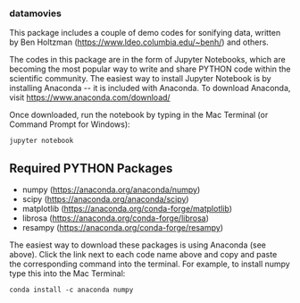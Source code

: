 ### datamovies
This package includes a couple of demo codes for sonifying data, written by Ben Holtzman (https://www.ldeo.columbia.edu/~benh/) and others.

The codes in this package are in the form of Jupyter Notebooks, which are becoming the most popular way to write and share PYTHON code within the scientific community. The easiest way to install Jupyter Notebook is by installing Anaconda -- it is included with Anaconda. To download Anaconda, visit https://www.anaconda.com/download/

Once downloaded, run the notebook by typing in the Mac Terminal (or Command Prompt for Windows):

`jupyter notebook`

## Required PYTHON Packages
- numpy        (https://anaconda.org/anaconda/numpy)
- scipy        (https://anaconda.org/anaconda/scipy)
- matplotlib   (https://anaconda.org/conda-forge/matplotlib)
- librosa      (https://anaconda.org/conda-forge/librosa)
- resampy      (https://anaconda.org/conda-forge/resampy)

The easiest way to download these packages is using Anaconda (see above). Click the link next to each code name above and copy and paste the corresponding command into the terminal. For example, to install numpy type this into the Mac Terminal:

`conda install -c anaconda numpy`
